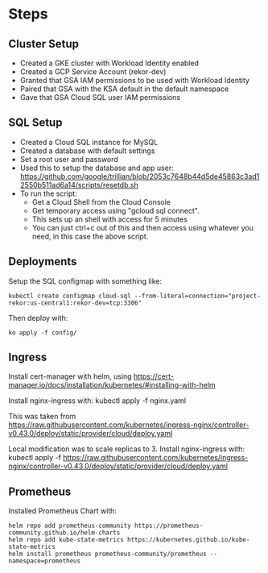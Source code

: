 # Steps

## Cluster Setup

* Created a GKE cluster with Workload Identity enabled
* Created a GCP Service Account (rekor-dev)
* Granted that GSA IAM permissions to be used with Workload Identity
* Paired that GSA with the KSA default in the default namespace
* Gave that GSA Cloud SQL user IAM permissions

## SQL Setup

* Created a Cloud SQL instance for MySQL
* Created a database with default settings
* Set a root user and password
* Used this to setup the database and app user:
https://github.com/google/trillian/blob/2053c7648b44d5de45863c3ad12550b511ad6a14/scripts/resetdb.sh
* To run the script:
  * Get a Cloud Shell from the Cloud Console
  * Get temporary access using "gcloud sql connect".
  * This sets up an shell with access for 5 minutes
  * You can just ctrl+c out of this and then access using whatever you need, in this case the above script.

## Deployments

Setup the SQL configmap with something like:

```
kubectl create configmap cloud-sql --from-literal=connection="project-rekor:us-central1:rekor-dev=tcp:3306"
```

Then deploy with:

```
ko apply -f config/
```

## Ingress

Install cert-manager with helm, using https://cert-manager.io/docs/installation/kubernetes/#installing-with-helm

Install nginx-ingress with: kubectl apply -f nginx.yaml

This was taken from https://raw.githubusercontent.com/kubernetes/ingress-nginx/controller-v0.43.0/deploy/static/provider/cloud/deploy.yaml

Local modification was to scale replicas to 3.
Install nginx-ingress with: kubectl apply -f https://raw.githubusercontent.com/kubernetes/ingress-nginx/controller-v0.43.0/deploy/static/provider/cloud/deploy.yaml

## Prometheus

Installed Prometheus Chart with:

```
helm repo add prometheus-community https://prometheus-community.github.io/helm-charts
helm repo add kube-state-metrics https://kubernetes.github.io/kube-state-metrics
helm install prometheus prometheus-community/prometheus --namespace=prometheus
```
